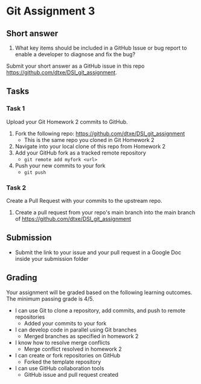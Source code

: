 # Git Assignment 3

## Short answer
1. What key items should be included in a GitHub Issue or bug report to enable a developer to diagnose and fix the bug?

Submit your short answer as a GitHub issue in this repo https://github.com/dtxe/DSI_git_assignment.


## Tasks
### Task 1
Upload your Git Homework 2 commits to GitHub.

1. Fork the following repo: https://github.com/dtxe/DSI_git_assignment
    * This is the same repo you cloned in Git Homework 2
1. Navigate into your local clone of this repo from Homework 2
1. Add your GitHub fork as a tracked remote repository
    * `git remote add myfork <url>`
1. Push your new commits to your fork
    * `git push`

### Task 2
Create a Pull Request with your commits to the upstream repo.

1. Create a pull request from your repo's main branch into the main branch of https://github.com/dtxe/DSI_git_assignment


## Submission
* Submit the link to your issue and your pull request in a Google Doc inside your submission folder

## Grading
Your assignment will be graded based on the following learning outcomes. The minimum passing grade is 4/5.
* I can use Git to clone a repository, add commits, and push to remote repositories
    * Added your commits to your fork
* I can develop code in parallel using Git branches
    * Merged branches as specified in homework 2
* I know how to resolve merge conflicts
    * Merge conflict resolved in homework 2
* I can create or fork repositories on GitHub
    * Forked the template repository
* I can use GitHub collaboration tools
    * GitHub issue and pull request created
